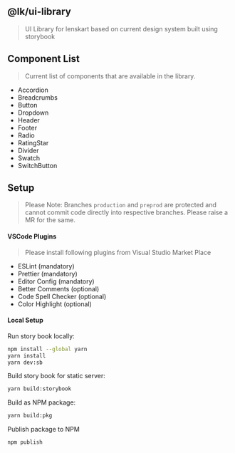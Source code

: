 ## @lk/ui-library
> UI Library for lenskart based on current design system built using storybook

## Component List
> Current list of components that are available in the library. 

- Accordion
- Breadcrumbs
- Button
- Dropdown
- Header
- Footer
- Radio
- RatingStar
- Divider
- Swatch
- SwitchButton

## Setup
> Please Note: Branches `production` and `preprod` are protected and cannot commit code directly into respective branches. Please raise a MR for the same.

#### VSCode Plugins
> Please install following plugins from Visual Studio Market Place

- ESLint (mandatory)
- Prettier (mandatory)
- Editor Config (mandatory)
- Better Comments (optional)
- Code Spell Checker (optional)
- Color Highlight (optional)

#### Local Setup

Run story book locally:
```sh
npm install --global yarn
yarn install
yarn dev:sb
```

Build story book for static server:
```sh
yarn build:storybook
```

Build as NPM package:
```sh
yarn build:pkg
```

Publish package to NPM
```sh
npm publish
```

